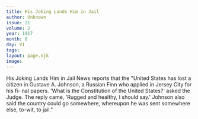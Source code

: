 ```yaml
---
title: His Joking Lands Him in Jail
author: Unknown
issue: 21
volume: 2
year: 1917
month: 8
day: VI
tags:
layout: page.njk
image:
---
```

His Joking Lands Him in Jail   News reports that the "United States has lost a citizen in Gustave A. Johnson, a Russian Finn who applied in Jersey City for his fi- nal papers. 'What is the Constitution of the United States?' asked the Judge. The reply came, 'Rugged and healthy, I should say.' Johnson also said the country could go somewhere, whereupon he was sent somewhere else, to-wit, to jail."   
